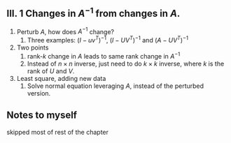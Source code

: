 ## III. 1 Changes in $A^{-1}$ from changes in $A$.
1. Perturb $A$, how does $A^{-1}$ change?
	1. Three examples: $(I-uv^T)^{-1}$, $(I-UV^T)^{-1}$ and $(A-UV^T)^{-1}$
2. Two points
	1. rank-$k$ change in $A$ leads to same rank change in $A^{-1}$
	2. Instead of $n\times n$ inverse, just need to do $k \times k$ inverse, where $k$ is the rank of $U$ and $V$. 
3. Least square, adding new data
	1. Solve normal equation leveraging $A$, instead of the perturbed version.
## Notes to myself
skipped most of rest of the chapter